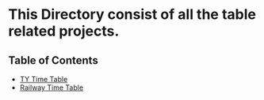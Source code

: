 # This Directory consist of all the table related projects.

## Table of Contents
- [TY Time Table](./Ty-time-table)
- [Railway Time Table](./railway-time-table)
